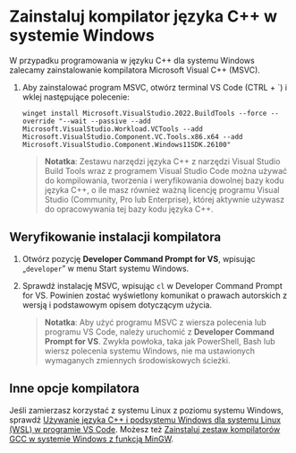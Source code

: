 <h1 data-loc-id="walkthrough.windows.install.compiler">Zainstaluj kompilator języka C++ w systemie Windows</h1>
<p data-loc-id="walkthrough.windows.text1">W przypadku programowania w języku C++ dla systemu Windows zalecamy zainstalowanie kompilatora Microsoft Visual C++ (MSVC).</p>
<ol>
<li><p data-loc-id="walkthrough.windows.text2">Aby zainstalować program MSVC, otwórz terminal VS Code (CTRL + `) i wklej następujące polecenie:
</p><pre><code style="white-space: pre-wrap;">winget install Microsoft.VisualStudio.2022.BuildTools --force --override "--wait --passive --add Microsoft.VisualStudio.Workload.VCTools --add Microsoft.VisualStudio.Component.VC.Tools.x86.x64 --add Microsoft.VisualStudio.Component.Windows11SDK.26100"</code></pre>
</li>
<blockquote>
<p><strong data-loc-id="walkthrough.windows.note1">Notatka</strong>: <span data-loc-id="walkthrough.windows.note1.text">Zestawu narzędzi języka C++ z narzędzi Visual Studio Build Tools wraz z programem Visual Studio Code można używać do kompilowania, tworzenia i weryfikowania dowolnej bazy kodu języka C++, o ile masz również ważną licencję programu Visual Studio (Community, Pro lub Enterprise), której aktywnie używasz do opracowywania tej bazy kodu języka C++.</span></p>
</blockquote>

</ol>
<h2 data-loc-id="walkthrough.windows.verify.compiler">Weryfikowanie instalacji kompilatora</h2>
<ol>
<li><p data-loc-id="walkthrough.windows.open.command.prompt">Otwórz pozycję <strong>Developer Command Prompt for VS</strong>, wpisując „<code>developer</code>” w menu Start systemu Windows.</p>
</li>
<li><p data-loc-id="walkthrough.windows.check.install">Sprawdź instalację MSVC, wpisując <code>cl</code> w <span>Developer Command Prompt for VS</span>. Powinien zostać wyświetlony komunikat o prawach autorskich z wersją i podstawowym opisem dotyczącym użycia.</p>
<blockquote>
<p><strong data-loc-id="walkthrough.windows.note2">Notatka</strong>: <span data-loc-id="walkthrough.windows.note2.text">Aby użyć programu MSVC z wiersza polecenia lub programu VS Code, należy uruchomić z <strong>Developer Command Prompt for VS</strong>. Zwykła powłoka, taka jak <span>PowerShell</span>, <span>Bash</span> lub wiersz polecenia systemu Windows, nie ma ustawionych wymaganych zmiennych środowiskowych ścieżki.</span></p>
</blockquote>
</li>
</ol>
<h2 data-loc-id="walkthrough.windows.other.compilers">Inne opcje kompilatora</h2>
<p data-loc-id="walkthrough.windows.text3">Jeśli zamierzasz korzystać z systemu Linux z poziomu systemu Windows, sprawdź <a href="https://code.visualstudio.com/docs/cpp/config-wsl" data-loc-id="walkthrough.windows.link.title1">Używanie języka C++ i podsystemu Windows dla systemu Linux (WSL) w programie VS Code</a>. Możesz też <a href="https://code.visualstudio.com/docs/cpp/config-mingw" data-loc-id="walkthrough.windows.link.title2">Zainstaluj zestaw kompilatorów GCC w systemie Windows z funkcją MinGW</a>.</p>